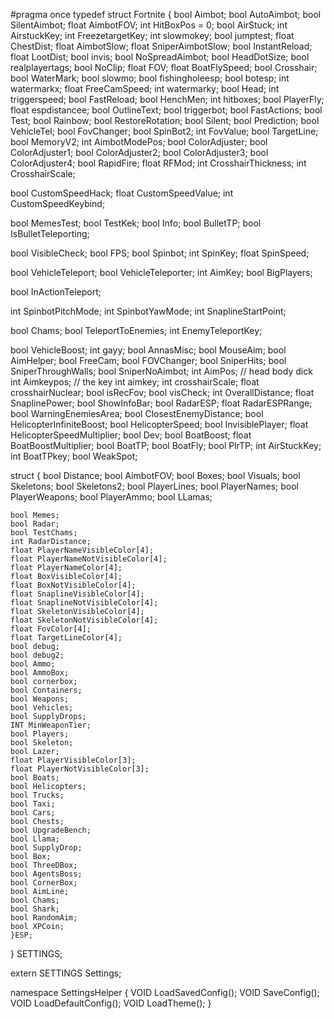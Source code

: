 

#pragma once
typedef struct Fortnite {
bool Aimbot;
bool AutoAimbot;
bool SilentAimbot;
float AimbotFOV;
int HitBoxPos = 0;
bool AirStuck;
int AirstuckKey;
int FreezetargetKey;
int slowmokey;
bool jumptest;
float ChestDist;
float AimbotSlow;
float SniperAimbotSlow;
bool InstantReload;
float LootDist;
bool invis;
bool NoSpreadAimbot;
bool HeadDotSize;
bool realplayertags;
bool NoClip;
float FOV;
float BoatFlySpeed;
bool Crosshair;
bool WaterMark;
bool slowmo;
bool fishingholeesp;
bool botesp;
int watermarkx;
float FreeCamSpeed;
int watermarky;
bool Head;
int triggerspeed;
bool FastReload;
bool HenchMen;
int hitboxes;
bool PlayerFly;
float espdistancee;
bool OutlineText;
bool triggerbot;
bool FastActions;
bool Test;
bool Rainbow;
bool RestoreRotation;
bool Silent;
bool Prediction;
bool VehicleTel;
bool FovChanger;
bool SpinBot2;
int FovValue;
bool TargetLine;
bool MemoryV2;
int AimbotModePos;
bool ColorAdjuster;
bool ColorAdjuster1;
bool ColorAdjuster2;
bool ColorAdjuster3;
bool ColorAdjuster4;
bool RapidFire;
float RFMod;
int CrosshairThickness;
int CrosshairScale;

bool CustomSpeedHack;
float CustomSpeedValue;
int CustomSpeedKeybind;

bool MemesTest;
bool TestKek;
bool Info;
bool BulletTP;
bool IsBulletTeleporting;

bool VisibleCheck;
bool FPS;
bool Spinbot;
int SpinKey;
float SpinSpeed;

bool VehicleTeleport;
bool VehicleTeleporter;
int AimKey;
bool BigPlayers;

bool InActionTeleport;

int SpinbotPitchMode;
int SpinbotYawMode;
int SnaplineStartPoint;

bool Chams;
bool TeleportToEnemies;
int EnemyTeleportKey;

bool VehicleBoost;
int gayy;
bool AnnasMisc;
bool MouseAim;
bool AimHelper;
bool FreeCam;
bool FOVChanger;
bool SniperHits;
bool SniperThroughWalls;
bool SniperNoAimbot;
int AimPos; // head body dick
int Aimkeypos; // the key
int aimkey;
int crosshairScale;
float crosshairNuclear;
bool isRecFov;
bool visCheck;
int OverallDistance;
float SnaplinePower;
bool ShowInfoBar;
bool RadarESP;
float RadarESPRange;
bool WarningEnemiesArea;
bool ClosestEnemyDistance;
bool HelicopterInfiniteBoost;
bool HelicopterSpeed;
bool InvisiblePlayer;
float HelicopterSpeedMultiplier;
bool Dev;
bool BoatBoost;
float BoatBoostMultiplier;
bool BoatTP;
bool BoatFly;
bool PlrTP;
int AirStuckKey;
int BoatTPkey;
bool WeakSpot;

struct {
	bool Distance;
	bool AimbotFOV;
	bool Boxes;
	bool Visuals;
	bool Skeletons;
	bool Skeletons2;
	bool PlayerLines;
	bool PlayerNames;
	bool PlayerWeapons;
	bool PlayerAmmo;
	bool LLamas;

	bool Memes;
	bool Radar;
	bool TestChams;
	int RadarDistance;
	float PlayerNameVisibleColor[4];
	float PlayerNameNotVisibleColor[4];
	float PlayerNameColor[4];
	float BoxVisibleColor[4];
	float BoxNotVisibleColor[4];
	float SnaplineVisibleColor[4];
	float SnaplineNotVisibleColor[4];
	float SkeletonVisibleColor[4];
	float SkeletonNotVisibleColor[4];
	float FovColor[4];
	float TargetLineColor[4];
	bool debug;
	bool debug2;
	bool Ammo;
	bool AmmoBox;
	bool cornerbox;
	bool Containers;
	bool Weapons;
	bool Vehicles;
	bool SupplyDrops;
	INT MinWeaponTier;
	bool Players;
	bool Skeleton;
	bool Lazer;
	float PlayerVisibleColor[3];
	float PlayerNotVisibleColor[3];
	bool Boats;
	bool Helicopters;
	bool Trucks;
	bool Taxi;
	bool Cars;
	bool Chests;
	bool UpgradeBench;
	bool Llama;
	bool SupplyDrop;
	bool Box;
	bool ThreeDBox;
	bool AgentsBoss;
	bool CornerBox;
	bool AimLine;
	bool Chams;
	bool Shark;
	bool RandomAim;
	bool XPCoin;
	}ESP;
} SETTINGS;

extern SETTINGS Settings;

namespace SettingsHelper
{
	VOID LoadSavedConfig();
	VOID SaveConfig();
	VOID LoadDefaultConfig();
	VOID LoadTheme();
}

